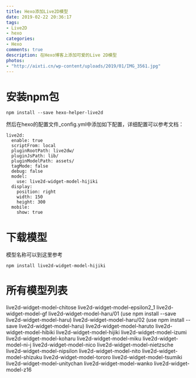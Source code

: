 ```yaml
---
title: Hexo添加Live2D模型
date: 2019-02-22 20:36:17
tags:
- Live2D
- hexo
categories:
- Hexo
comments: true
description: 在Hexo博客上添加可爱的Live 2D模型
photos:
- "http://aixti.cn/wp-content/uploads/2019/01/IMG_3561.jpg"
---
```

# 安装npm包
```
npm install --save hexo-helper-live2d
```
然后在hexo的配置文件_config.yml中添加如下配置，详细配置可以参考文档：
```
live2d:
  enable: true
  scriptFrom: local
  pluginRootPath: live2dw/
  pluginJsPath: lib/
  pluginModelPath: assets/
  tagMode: false
  debug: false
  model:
    use: live2d-widget-model-hijiki
  display:
    position: right
    width: 150
    height: 300
  mobile:
    show: true
```
# 下载模型
模型名称可以到这里参考

```
npm install live2d-widget-model-hijiki
```
# 所有模型列表
live2d-widget-model-chitose
live2d-widget-model-epsilon2_1
live2d-widget-model-gf
live2d-widget-model-haru/01 (use npm install --save live2d-widget-model-haru)
live2d-widget-model-haru/02 (use npm install --save live2d-widget-model-haru)
live2d-widget-model-haruto
live2d-widget-model-hibiki
live2d-widget-model-hijiki
live2d-widget-model-izumi
live2d-widget-model-koharu
live2d-widget-model-miku
live2d-widget-model-ni-j
live2d-widget-model-nico
live2d-widget-model-nietzsche
live2d-widget-model-nipsilon
live2d-widget-model-nito
live2d-widget-model-shizuku
live2d-widget-model-tororo
live2d-widget-model-tsumiki
live2d-widget-model-unitychan
live2d-widget-model-wanko
live2d-widget-model-z16
